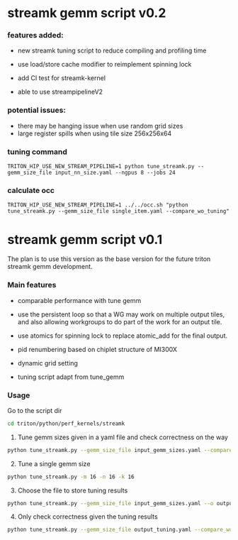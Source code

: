 # streamk gemm script v0.2

### features added:

- new streamk tuning script to reduce compiling and profiling time

- use load/store cache modifier to reimplement spinning lock

- add CI test for streamk-kernel

- able to use streampipelineV2

### potential issues:

- there may be hanging issue when use random grid sizes
- large register spills when using tile size 256x256x64

### tuning command

```
TRITON_HIP_USE_NEW_STREAM_PIPELINE=1 python tune_streamk.py --gemm_size_file input_nn_size.yaml --ngpus 8 --jobs 24
```

### calculate occ

```
TRITON_HIP_USE_NEW_STREAM_PIPELINE=1 ../../occ.sh "python tune_streamk.py --gemm_size_file single_item.yaml --compare_wo_tuning"
```


# streamk gemm script v0.1

The plan is to use this version as the base version for the future triton streamk gemm development.

### Main features
- comparable performance with tune gemm

- use the persistent loop so that a WG may work on multiple output tiles, and also allowing workgroups to do part of the work for an output tile.

- use atomics for spinning lock to replace atomic_add for the final output.

- pid renumbering based on chiplet structure of MI300X

- dynamic grid setting

- tuning script adapt from tune_gemm

### Usage

Go to the script dir
```bash
cd triton/python/perf_kernels/streamk
```

1. Tune gemm sizes given in a yaml file and check correctness on the way
```bash
python tune_streamk.py --gemm_size_file input_gemm_sizes.yaml --compare
```

2. Tune a single gemm size
```bash
python tune_streamk.py -m 16 -n 16 -k 16
```

3. Choose the file to store tuning results
```bash
python tune_streamk.py --gemm_size_file input_gemm_sizes.yaml --o output_tuning.yaml
```

4. Only check correctness given the tuning results
```bash
python tune_streamk.py --gemm_size_file output_tuning.yaml --compare_wo_tuning
```
